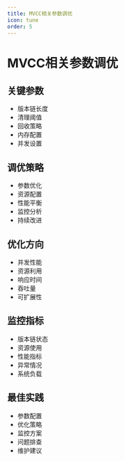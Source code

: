 ```yaml
---
title: MVCC相关参数调优
icon: tune
order: 5
---
```


# MVCC相关参数调优

## 关键参数
- 版本链长度
- 清理阈值
- 回收策略
- 内存配置
- 并发设置

## 调优策略
- 参数优化
- 资源配置
- 性能平衡
- 监控分析
- 持续改进

## 优化方向
- 并发性能
- 资源利用
- 响应时间
- 吞吐量
- 可扩展性

## 监控指标
- 版本链状态
- 资源使用
- 性能指标
- 异常情况
- 系统负载

## 最佳实践
- 参数配置
- 优化策略
- 监控方案
- 问题排查
- 维护建议
